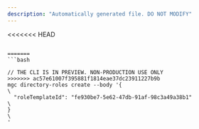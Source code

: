 ```yaml
---
description: "Automatically generated file. DO NOT MODIFY"
---
```


<<<<<<< HEAD
```cli

=======
```bash

// THE CLI IS IN PREVIEW. NON-PRODUCTION USE ONLY
>>>>>>> ac57e61007f395881f1814eae37dc23911227b9b
mgc directory-roles create --body '{\
  "roleTemplateId": "fe930be7-5e62-47db-91af-98c3a49a38b1"\
}\
'

```